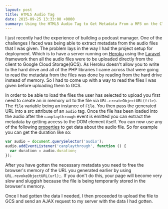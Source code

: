 ```yaml
---
layout: post
title: HTML5 Audio Tag
date: 2015-09-25 13:33:00 +0000
summary: Using the HTML5 Audio Tag to Get Metadata From a MP3 on the Client
---
```


I just recently had the experience of building a podcast manager. One of the challenges I faced was being able to extract metadata from the audio files that I was given. The problem lays in the way I had the project setup for deployment. Which is to have a server running on [Heroku](http://heroku.com) using the [Laravel](http://laravel.com) framework then all the audio files were to be uploaded directly from the client to Google Cloud Storage(GCS). As Heroku doesn't allow you to write to the hard drive and all of the PHP libraries I came across that were going to read the metadata from the files was done by reading from the hard drive instead of memory. So I had to come up with a way to read the files I was given before uploading them to GCS.

In order to be able to load the files the user has selected to upload you first need to create an in memory url to the file via `URL.createObjectURL(file)`. The `file` variable being an instance of `File`. You then pass the generated URL into a src attribute of an `audio` tag. Once the file has been loaded into the audio after the `canplaythrough` event is emitted you can extract the metadata by getting access to the DOM element itself. You can now use any of the following [properties](http://www.w3schools.com/tags/ref_av_dom.asp) to get data about the audio file. So for example you can get the duration like so:

```javascript
var audio = document.querySelector('audio');
audio.addEventListener('canplaythrough', function () {
  var duration = audio.duration;
});
```

After you have gotten the necessary metadata you need to free the browser's memory of the URL you generated earlier by using `URL.revokeObjectURL(url);`. If you don't do this, your page will become very slow and sluggish because the file is being temporarily stored in the browser's memory.

Once I had gotten the data I needed, I then proceeded to upload the file to GCS and send an AJAX request to my server with the data I had gotten.
